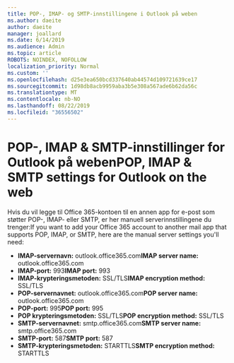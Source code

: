 ```yaml
---
title: POP-, IMAP- og SMTP-innstillingene i Outlook på weben
ms.author: daeite
author: daeite
manager: joallard
ms.date: 6/14/2019
ms.audience: Admin
ms.topic: article
ROBOTS: NOINDEX, NOFOLLOW
localization_priority: Normal
ms.custom: ''
ms.openlocfilehash: d25e3ea650bcd337640ab44574d109721639ce17
ms.sourcegitcommit: 1d98db8acb9959aba3b5e308a567ade6b62da56c
ms.translationtype: MT
ms.contentlocale: nb-NO
ms.lasthandoff: 08/22/2019
ms.locfileid: "36556502"
---
```

# <a name="pop-imap--smtp-settings-for-outlook-on-the-web"></a><span data-ttu-id="c4668-102">POP-, IMAP & SMTP-innstillinger for Outlook på weben</span><span class="sxs-lookup"><span data-stu-id="c4668-102">POP, IMAP & SMTP settings for Outlook on the web</span></span>

<span data-ttu-id="c4668-103">Hvis du vil legge til Office 365-kontoen til en annen app for e-post som støtter POP-, IMAP- eller SMTP, er her manuell serverinnstillingene du trenger:</span><span class="sxs-lookup"><span data-stu-id="c4668-103">If you want to add your Office 365 account to another mail app that supports POP, IMAP, or SMTP, here are the manual server settings you'll need:</span></span>
  
- <span data-ttu-id="c4668-104">**IMAP-servernavn:** outlook.office365.com</span><span class="sxs-lookup"><span data-stu-id="c4668-104">**IMAP server name:** outlook.office365.com</span></span>
- <span data-ttu-id="c4668-105">**IMAP-port:** 993</span><span class="sxs-lookup"><span data-stu-id="c4668-105">**IMAP port:** 993</span></span>
- <span data-ttu-id="c4668-106">**IMAP-krypteringsmetoden:** SSL/TLS</span><span class="sxs-lookup"><span data-stu-id="c4668-106">**IMAP encryption method:** SSL/TLS</span></span>
- <span data-ttu-id="c4668-107">**POP-servernavnet:** outlook.office365.com</span><span class="sxs-lookup"><span data-stu-id="c4668-107">**POP server name:** outlook.office365.com</span></span>  
- <span data-ttu-id="c4668-108">**POP-port:** 995</span><span class="sxs-lookup"><span data-stu-id="c4668-108">**POP port:** 995</span></span>  
- <span data-ttu-id="c4668-109">**POP krypteringsmetoden:** SSL/TLS</span><span class="sxs-lookup"><span data-stu-id="c4668-109">**POP encryption method:** SSL/TLS</span></span>  
- <span data-ttu-id="c4668-110">**SMTP-servernavnet:** smtp.office365.com</span><span class="sxs-lookup"><span data-stu-id="c4668-110">**SMTP server name:** smtp.office365.com</span></span>
- <span data-ttu-id="c4668-111">**SMTP-port:** 587</span><span class="sxs-lookup"><span data-stu-id="c4668-111">**SMTP port:** 587</span></span>
- <span data-ttu-id="c4668-112">**SMTP-krypteringsmetoden:** STARTTLS</span><span class="sxs-lookup"><span data-stu-id="c4668-112">**SMTP encryption method:** STARTTLS</span></span>